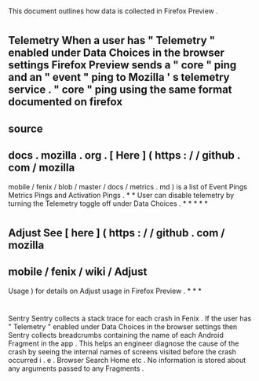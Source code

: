#
#
This
document
outlines
how
data
is
collected
in
Firefox
Preview
.
#
#
#
Telemetry
When
a
user
has
"
Telemetry
"
enabled
under
Data
Choices
in
the
browser
settings
Firefox
Preview
sends
a
"
core
"
ping
and
an
"
event
"
ping
to
Mozilla
'
s
telemetry
service
.
"
core
"
ping
using
the
same
format
documented
on
firefox
-
source
-
docs
.
mozilla
.
org
.
[
Here
]
(
https
:
/
/
github
.
com
/
mozilla
-
mobile
/
fenix
/
blob
/
master
/
docs
/
metrics
.
md
)
is
a
list
of
Event
Pings
Metrics
Pings
and
Activation
Pings
.
*
*
User
can
disable
telemetry
by
turning
the
Telemetry
toggle
off
under
Data
Choices
.
*
*
*
*
*
#
#
#
Adjust
See
[
here
]
(
https
:
/
/
github
.
com
/
mozilla
-
mobile
/
fenix
/
wiki
/
Adjust
-
Usage
)
for
details
on
Adjust
usage
in
Firefox
Preview
.
*
*
*
#
#
#
Sentry
Sentry
collects
a
stack
trace
for
each
crash
in
Fenix
.
If
the
user
has
"
Telemetry
"
enabled
under
Data
Choices
in
the
browser
settings
then
Sentry
collects
breadcrumbs
containing
the
name
of
each
Android
Fragment
in
the
app
.
This
helps
an
engineer
diagnose
the
cause
of
the
crash
by
seeing
the
internal
names
of
screens
visited
before
the
crash
occurred
i
.
e
.
Browser
Search
Home
etc
.
No
information
is
stored
about
any
arguments
passed
to
any
Fragments
.
